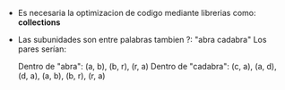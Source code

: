 - Es necesaria la optimizacion de codigo mediante librerias como: **collections**
- Las subunidades son entre palabras tambien ?:
    "abra cadabra"
    Los pares serían:

    Dentro de "abra": (a, b), (b, r), (r, a)
    Dentro de "cadabra": (c, a), (a, d), (d, a), (a, b), (b, r), (r, a)
